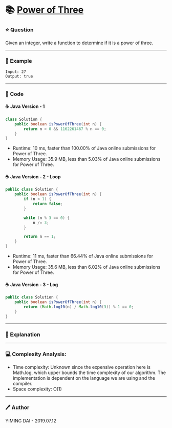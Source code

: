 # :books: [Power of Three](https://leetcode.com/problems/power-of-three/)

### :star: Question

Given an integer, write a function to determine if it is a power of three.

--- 

### :car: Example
```
Input: 27
Output: true
```
---

### :hammer: Code

#### :coffee: Java Version - 1

```java
class Solution {
    public boolean isPowerOfThree(int n) {
        return n > 0 && 1162261467 % n == 0;
    }
}
```

- Runtime: 10 ms, faster than 100.00% of Java online submissions for Power of Three.
- Memory Usage: 35.9 MB, less than 5.03% of Java online submissions for Power of Three.

#### :coffee: Java Version - 2 - Loop

```java
public class Solution {
    public boolean isPowerOfThree(int n) {
        if (n < 1) {
            return false;
        }

        while (n % 3 == 0) {
            n /= 3;
        }

        return n == 1;
    }
}
```

- Runtime: 11 ms, faster than 66.44% of Java online submissions for Power of Three.
- Memory Usage: 35.6 MB, less than 6.02% of Java online submissions for Power of Three.

#### :coffee: Java Version - 3 - Log

```java
public class Solution {
    public boolean isPowerOfThree(int n) {
        return (Math.log10(n) / Math.log10(3)) % 1 == 0;
    }
}
```

---

### :pencil: Explanation



---

### :computer: Complexity Analysis:

- Time complexity: Unknown since the expensive operation here is Math.log, which upper bounds the time complexity of our algorithm. The implementation is dependent on the language we are using and the compiler.
- Space complexity: O(1)

---

### :pen: Author

YIMING DAI - 2019.07.12
